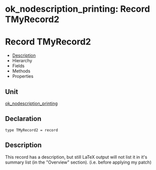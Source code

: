 # ok\_nodescription\_printing: Record TMyRecord2


# Record TMyRecord2
<span id="TMyRecord2"/>

- [Description](#PasDoc-Description)
- Hierarchy
- Fields
- Methods
- Properties

<span id="PasDoc-Description"/>

## Unit


[ok\_nodescription\_printing](ok_nodescription_printing.md)


## Declaration


```type TMyRecord2 = record```


## Description
This record has a description, but still LaTeX output will not list it in it's summary list (in the &quot;Overview&quot; section). (i.e. before applying my patch)
